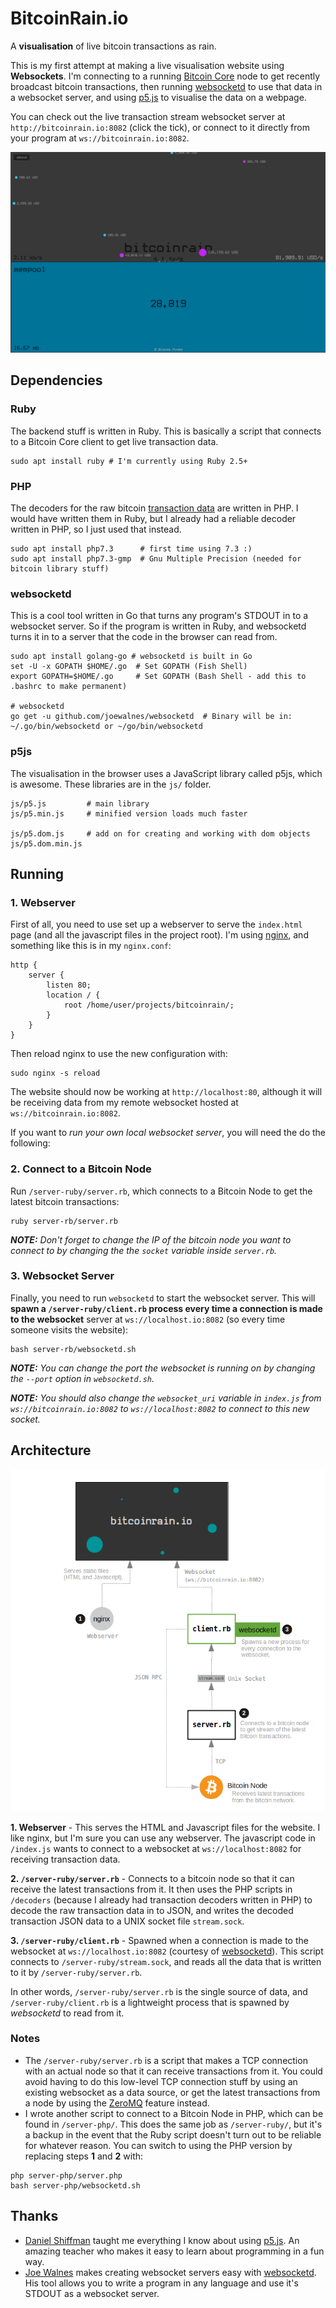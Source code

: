 # BitcoinRain.io

A **visualisation** of live bitcoin transactions as rain.

This is my first attempt at making a live visualisation website using **Websockets**. I'm connecting to a running [Bitcoin Core](https://bitcoin.org/en/bitcoin-core/) node to get recently broadcast bitcoin transactions, then running [websocketd](https://github.com/joewalnes/websocketd) to use that data in a websocket server, and using [p5.js](https://p5js.org/) to visualise the data on a webpage.

You can check out the live transaction stream websocket server at `http://bitcoinrain.io:8082` (click the tick), or connect to it directly from your program at `ws://bitcoinrain.io:8082`.

[![](docs/screenshot.png)](http://bitcoinrain.io)


## Dependencies

### Ruby

The backend stuff is written in Ruby. This is basically a script that connects to a Bitcoin Core client to get live transaction data.

```
sudo apt install ruby # I'm currently using Ruby 2.5+
```

### PHP

The decoders for the raw bitcoin [transaction data](http://learnmeabitcoin.com/glossary/transaction-data) are written in PHP. I would have written them in Ruby, but I already had a reliable decoder written in PHP, so I just used that instead.

```
sudo apt install php7.3      # first time using 7.3 :)
sudo apt install php7.3-gmp  # Gnu Multiple Precision (needed for bitcoin library stuff)
```

### websocketd

This is a cool tool written in Go that turns any program's STDOUT in to a websocket server. So if the program is written in Ruby, and websocketd turns it in to a server that the code in the browser can read from.

```
sudo apt install golang-go # websocketd is built in Go
set -U -x GOPATH $HOME/.go  # Set GOPATH (Fish Shell)
export GOPATH=$HOME/.go     # Set GOPATH (Bash Shell - add this to .bashrc to make permanent)

# websocketd
go get -u github.com/joewalnes/websocketd  # Binary will be in: ~/.go/bin/websocketd or ~/go/bin/websocketd
```

### p5js

The visualisation in the browser uses a JavaScript library called p5js, which is awesome. These libraries are in the `js/` folder.

```
js/p5.js         # main library
js/p5.min.js     # minified version loads much faster

js/p5.dom.js     # add on for creating and working with dom objects
js/p5.dom.min.js
```


## Running

### 1. Webserver

First of all, you need to use set up a webserver to serve the `index.html` page (and all the javascript files in the project root). I'm using [nginx](https://nginx.org/), and something like this is in my `nginx.conf`:

```
http {
    server {
        listen 80;
        location / {
            root /home/user/projects/bitcoinrain/;
        }
    }
}
```

Then reload nginx to use the new configuration with:

```
sudo nginx -s reload
```

The website should now be working at `http://localhost:80`, although it will be receiving data from my remote websocket hosted at `ws://bitcoinrain.io:8082`.

If you want to _run your own local websocket server_, you will need the do the following:

### 2. Connect to a Bitcoin Node

Run `/server-ruby/server.rb`, which connects to a Bitcoin Node to get the latest bitcoin transactions:

```
ruby server-rb/server.rb
```

_**NOTE:** Don't forget to change the IP of the bitcoin node you want to connect to by changing the the `socket` variable inside `server.rb`._

### 3. Websocket Server

Finally, you need to run `websocketd` to start the websocket server. This will **spawn a `/server-ruby/client.rb` process every time a connection is made to the websocket** server at `ws://localhost.io:8082` (so every time someone visits the website):

```
bash server-rb/websocketd.sh
```

_**NOTE:** You can change the port the websocket is running on by changing the `--port` option in `websocketd.sh`._

_**NOTE:** You should also change the `websocket_uri` variable in `index.js` from `ws://bitcoinrain.io:8082` to `ws://localhost:8082` to connect to this new socket._

## Architecture

![](docs/architecture.png)

**1. Webserver** - This serves the HTML and Javascript files for the website. I like nginx, but I'm sure you can use any webserver. The javascript code in `/index.js` wants to connect to a websocket at `ws://localhost:8082` for receiving transaction data.

**2. `/server-ruby/server.rb`** - Connects to a bitcoin node so that it can receive the latest transactions from it. It then uses the PHP scripts in `/decoders` (because I already had transaction decoders written in PHP) to decode the raw transaction data in to JSON, and writes the decoded transaction JSON data to a UNIX socket file `stream.sock`.

**3. `/server-ruby/client.rb`** - Spawned when a connection is made to the websocket at `ws://localhost.io:8082` (courtesy of [websocketd](https://github.com/joewalnes/websocketd)). This script connects to `/server-ruby/stream.sock`, and reads all the data that is written to it by `/server-ruby/server.rb`.

In other words, `/server-ruby/server.rb` is the single source of data, and `/server-ruby/client.rb` is a lightweight process that is spawned by _websocketd_ to read from it.

### Notes

* The `/server-ruby/server.rb` is a script that makes a TCP connection with an actual node so that it can receive transactions from it. You could avoid having to do this low-level TCP connection stuff by using an existing websocket as a data source, or get the latest transactions from a node by using the [ZeroMQ](https://github.com/bitcoin/bitcoin/blob/master/doc/zmq.md) feature instead.
* I wrote another script to connect to a Bitcoin Node in PHP, which can be found in `/server-php/`. This does the same job as `/server-ruby/`, but it's a backup in the event that the Ruby script doesn't turn out to be reliable for whatever reason. You can switch to using the PHP version by replacing steps **1** and **2** with:

```
php server-php/server.php
bash server-php/websocketd.sh
```

## Thanks

* [Daniel Shiffman](https://www.youtube.com/user/shiffman) taught me everything I know about using [p5.js](https://p5js.org/). An amazing teacher who makes it easy to learn about programming in a fun way.
* [Joe Walnes](https://github.com/joewalnes) makes creating websocket servers easy with [websocketd](https://github.com/joewalnes/websocketd). His tool allows you to write a program in any language and use it's STDOUT as a websocket server.
